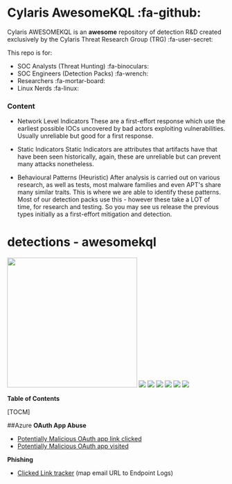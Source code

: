 # Cylaris AwesomeKQL :fa-github: 

Cylaris AWESOMEKQL is an **awesome** repository of detection R&D created exclusively by the Cylaris Threat Research Group (TRG) :fa-user-secret:

This repo is for:
- SOC Analysts (Threat Hunting) :fa-binoculars:
- SOC Engineers (Detection Packs) :fa-wrench:
- Researchers :fa-mortar-board:
- Linux Nerds :fa-linux:

### Content

- Network Level Indicators
These are a first-effort response which use the earliest possible IOCs uncovered by bad actors exploiting vulnerabilities. Usually unreliable but good for a first response.

- Static Indicators
Static Indicators are attributes that artifacts have that have been seen historically, again, these are unreliable but can prevent many attacks nonetheless.

- Behavioural Patterns (Heuristic)
After analysis is carried out on various research, as well as tests, most malware families and even APT's share many similar traits. This is where we are able to identify these patterns. Most of our detection packs use this - however these take a LOT of time, for research and testing. So you may see us release the previous types initially as a first-effort mitigation and detection.

# detections - awesomekql
<img width="300px" border=0 src="https://cylaris.org/assets/cylarisghp.svg"></img>
![](https://img.shields.io/github/commit-activity/m/cylaris/awesomekql?color=purple&style=flat-square) ![](https://img.shields.io/website?down_color=red&style=flat-square&up_color=purple&url=https%3A%2F%2Fcylaris.org) ![](https://img.shields.io/keybase/pgp/cylaris?color=purple&style=flat-square) ![](https://img.shields.io/github/license/cylaris/awesomekql?color=purple&style=flat-square) ![](https://img.shields.io/github/issues/pandao/editor.md.svg) ![](https://img.shields.io/bower/v/editor.md.svg)


**Table of Contents**

[TOCM]

##Azure
**OAuth App Abuse**
- [Potentially Malicious OAuth app link clicked](https://github.com/cylaris/awesomekql/blob/main/Azure/Oauth/CylarisTRG-MaliciousAppAuth_EmailLinkClicked.json "Potentially Malicious OAuth app link clicked")
- [Potentially Malicious OAuth app visited](https://github.com/cylaris/awesomekql/blob/main/Azure/Oauth/CylarisTRG-MaliciousAppAuth_LinkVisited.json "Potentially Malicious OAuth app visited")

**Phishing**
- [Clicked Link tracker](https://github.com/cylaris/awesomekql/blob/main/Azure/Phishing/CylarisTRG-LinkTracker-ThreatHunt-KQL.json "Clicked Link tracker") (map email URL to Endpoint Logs)
